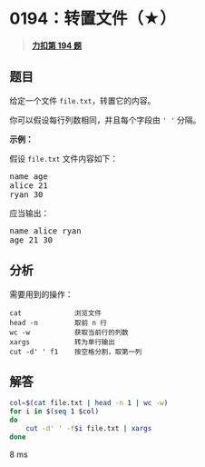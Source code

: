 # 0194：转置文件（★）


> <u>**[力扣第 194 题](https://leetcode.cn/problems/transpose-file/)**</u>

## 题目

<p>给定一个文件 <code>file.txt</code>，转置它的内容。</p>

<p>你可以假设每行列数相同，并且每个字段由 <code>' '</code> 分隔。</p>



<p><strong>示例：</strong></p>

<p>假设 <code>file.txt</code> 文件内容如下：</p>

<pre>
name age
alice 21
ryan 30
</pre>

<p>应当输出：</p>

<pre>
name alice ryan
age 21 30
</pre>




## 分析

需要用到的操作：

    cat             浏览文件
    head -n         取前 n 行
    wc -w           获取当前行的列数
    xargs           转为单行输出
    cut -d' ' f1    按空格分割，取第一列
 
## 解答

```bash
col=$(cat file.txt | head -n 1 | wc -w)
for i in $(seq 1 $col)
do
    cut -d' ' -f$i file.txt | xargs
done
```
8 ms



